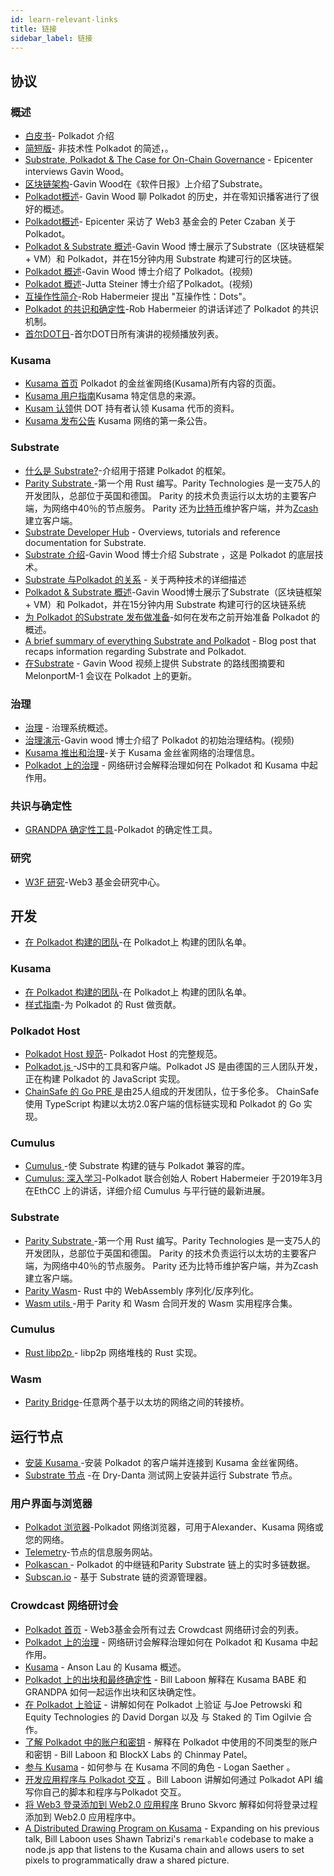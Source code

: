 ```yaml
---
id: learn-relevant-links
title: 链接
sidebar_label: 链接
---
```


## 协议

### 概述

- [白皮书](https://github.com/w3f/polkadot-white-paper/raw/master/PolkaDotPaper.pdf)- Polkadot 介绍
- [简短版](https://polkadot.network/Polkadot-lightpaper.pdf)- 非技术性 Polkadot 的简述，。
- [Substrate, Polkadot & The Case for On-Chain Governance](https://www.youtube.com/watch?v=eP4mT19S_jg) - Epicenter interviews Gavin Wood。
- [区块链架构](https://softwareengineeringdaily.com/2018/11/26/parity-blockchain-infrastructure-with-gavin-wood/)-Gavin Wood在《软件日报》上介绍了Substrate。
- [ Polkadot概述](https://www.zeroknowledge.fm/46)- Gavin Wood 聊 Polkadot 的历史，并在零知识播客进行了很好的概述。
- [ Polkadot概述](https://www.youtube.com/watch?v=oiunBLGHlAU)- Epicenter 采访了 Web3 基金会的 Peter Czaban 关于 Polkadot。
- [Polkadot & Substrate 概述](https://www.youtube.com/watchv=0iouzddi5is&feature=youtu.be)-Gavin Wood 博士展示了Substrate（区块链框架 + VM）和 Polkadot，并在15分钟内用 Substrate 构建可行的区块链。
- [ Polkadot 概述](https://youtu.be/lIghiCmHz0U)-Gavin Wood 博士介绍了 Polkadot。(视频)
- [ Polkadot 概述](https://techcrunch.com/video/fireside-chat-with-jutta-steiner-parity-technologies/)-Jutta Steiner 博士介绍了Polkadot。(视频)
- [互操作性简介](https://www.youtube.com/watch?v=RSAFHhTwA8Q)-Rob Habermeier 提出 "互操作性：Dots"。
- [ Polkadot 的共识和确定性](https://www.youtube.com/watch?v=qvoAf2uIF3c)-Rob Habermeier 的讲话详述了 Polkadot 的共识机制。
- [首尔DOT日](https://www.youtube.com/playlist?list=PLOyWqupZ-WGt3mA_d9wu74vVe0bM37-39)-首尔DOT日所有演讲的视频播放列表。

### Kusama

- [Kusama 首页](https://kusama.network/) Polkadot 的金丝雀网络(Kusama)所有内容的页面。
- [Kusama 用户指南](https://guide.kusama.network)Kusama 特定信息的来源。
- [ Kusam 认领](https://claim.kusama.network/)供 DOT 持有者认领 Kusama 代币的资料。
- [ Kusama 发布公告](https://medium.com/polkadot-network/kusama-network-7446706b8f4c) Kusama 网络的第一条公告。

### Substrate

- [什么是 Substrate?](https://medium.com/paritytech/what-is-substrate-29af4231d7e0)-介绍用于搭建 Polkadot 的框架。
- [ Parity Substrate ](https://github.com/paritytech/substrate)-第一个用 Rust 编写。Parity Technologies 是一支75人的开发团队，总部位于英国和德国。 Parity 的技术负责运行以太坊的主要客户端，为网络中40％的节点服务。 Parity 还为[比特币](https://github.com/paritytech/parity-bitcoin)维护客户端，并为[Zcash ](https://github.com/ZcashFoundation/zebra)建立客户端。
- [Substrate Developer Hub](https://substrate.dev/docs/en/knowledgebase/learn-substrate) - Overviews, tutorials and reference documentation for Substrate.
- [Substrate 介绍](https://youtu.be/iUMZyL5kTwc)-Gavin Wood 博士介绍 Substrate ，这是 Polkadot 的底层技术。
- [Substrate 与Polkadot 的关系](https://medium.com/polkadot-network/a-tale-of-two-technologies-presentation-transcript-e7397c1c7a49) - 关于两种技术的详细描述
- [Polkadot & Substrate 概述](https://www.youtube.com/watchv=0iouzddi5is&feature=youtu.be)-Gavin Wood博士展示了Substrate（区块链框架 + VM）和 Polkadot，并在15分钟内用 Substrate 构建可行的区块链系统
- [为 Polkadot 的Substrate 发布做准备](https://medium.com/polkadot-network/preparing-for-polkadots-launch-with-substrate-cb97819ed815)-如何在发布之前开始准备 Polkadot 的概述。
- [A brief summary of everything Substrate and Polkadot](https://medium.com/polkadot-network/a-brief-summary-of-everything-substrate-and-polkadot-f1f21071499d) - Blog post that recaps information regarding Substrate and Polkadot.
- [在Substrate](https://www.youtube.com/watch?v=IRc5Jma_eH8) - Gavin Wood 视频上提供 Substrate 的路线图摘要和 MelonportM-1 会议在 Polkadot 上的更新。

### 治理

- [治理](learn-governance) - 治理系统概述。
- [治理演示](https://www.youtube.com/watch?v=VsZuDJMmVPY&feature=youtu.be&t=24734)-Gavin wood 博士介绍了 Polkadot 的初始治理结构。(视频)
- [Kusama 推出和治理](https://polkadot.network/kusama-rollout-and-governance/)-关于 Kusama 金丝雀网络的治理信息。
- [Polkadot 上的治理](https://www.crowdcast.io/e/governance-on-polkadot--) - 网络研讨会解释治理如何在 Polkadot 和 Kusama 中起作用。

### 共识与确定性

- [ GRANDPA 确定性工具](https://github.com/w3f/consensus/blob/master/pdf/grandpa.pdf)-Polkadot 的确定性工具。

### 研究

- [ W3F 研究](https://research.web3.foundation)-Web3 基金会研究中心。

## 开发

- [在 Polkadot 构建的团队](https://forum.web3.foundation/t/teams-building-on-polkadot/67)-在 Polkadot上 构建的团队名单。

### Kusama

- [在 Polkadot 构建的团队](https://forum.web3.foundation/t/teams-building-on-polkadot/67)-在 Polkadot上 构建的团队名单。
- [样式指南](https://github.com/paritytech/polkadot/wiki/Style-Guide)-为 Polkadot 的 Rust 做贡献。

### Polkadot Host

- [ Polkadot Host 规范](https://github.com/w3f/polkadot-re-spec/blob/master/polkadot_re_spec.pdf)- Polkadot Host 的完整规范。
- [ Polkadot.js ](https://polkadot.js.org/)-JS中的工具和客户端。Polkadot JS 是由德国的三人团队开发，正在构建 Polkadot 的 JavaScript 实现。
- [ ChainSafe 的 Go PRE ](https://github.com/ChainSafeSystems/go-pre)是由25人组成的开发团队，位于多伦多。 ChainSafe 使用 TypeScript 构建以太坊2.0客户端的信标链实现和 Polkadot 的 Go 实现。

### Cumulus

- [ Cumulus ](https://github.com/paritytech/cumulus)-使 Substrate 构建的链与 Polkadot 兼容的库。
- [Cumulus: 深入学习](https://www.youtube.com/watch?v=thgtXq5YMOo)-Polkadot 联合创始人 Robert Habermeier 于2019年3月在EthCC 上的讲话，详细介绍 Cumulus 与平行链的最新进展。

### Substrate

- [ Parity Substrate ](https://github.com/paritytech/substrate)-第一个用 Rust 编写。Parity Technologies 是一支75人的开发团队，总部位于英国和德国。 Parity 的技术负责运行以太坊的主要客户端，为网络中40％的节点服务。 Parity 还为比特币维护客户端，并为Zcash 建立客户端。
- [Parity Wasm](https://github.com/paritytech/parity-Wasm)- Rust 中的 WebAssembly 序列化/反序列化。
- [ Wasm utils ](https://github.com/paritytech/Wasm-utils)-用于 Parity 和 Wasm 合同开发的 Wasm 实用程序合集。

### Cumulus

- [ Rust libp2p ](https://github.com/libp2p/rust-libp2p)- libp2p 网络堆栈的 Rust 实现。

### Wasm

- [Parity Bridge](https://github.com/paritytech/parity-bridge)-任意两个基于以太坊的网络之间的转接桥。

## 运行节点

- [安装 Kusama ](https://github.com/paritytech/polkadot#22-install-kusama-canary-network)-安装 Polkadot 的客户端并连接到 Kusama 金丝雀网络。
- [Substrate 节点](https://github.com/paritytech/substrate#joining-the-dried-danta-testnet) -在 Dry-Danta 测试网上安装并运行 Substrate 节点。

### 用户界面与浏览器

- [Polkadot 浏览器](https://polkadot.js.org/apps/#/explorer)-Polkadot 网络浏览器，可用于Alexander、Kusama 网络或您的网络。
- [Telemetry](http://telemetry.polkadot.io/)-节点的信息服务网站。
- [ Polkascan ](http://polkascan.io/) - Polkadot 的中继链和Parity Substrate 链上的实时多链数据。
- [Subscan.io](https://subscan.io) - 基于 Substrate 链的资源管理器。

### Crowdcast 网络研讨会

- [Polkadot 首页](https://www.crowdcast.io/polkadot) - Web3基金会所有过去 Crowdcast 网络研讨会的列表。
- [Polkadot 上的治理](https://www.crowdcast.io/e/governance-on-polkadot--) - 网络研讨会解释治理如何在 Polkadot 和 Kusama 中起作用。
- [Kusama](https://www.crowdcast.io/e/qpz8aran) - Anson Lau 的 Kusama 概述。
- [Polkadot 上的出块和最终确定性](https://www.crowdcast.io/e/polkadot-block-production) - Bill Laboon 解释在 Kusama BABE 和 GRANDPA 如何一起运作出块和区块确定性。
- [在 Polkadot 上验证](https://www.crowdcast.io/e/validating-on-polkadot) - 讲解如何在 Polkadot 上验证 与Joe Petrowski 和 Equity Technologies 的 David Dorgan 以及 与 Staked 的 Tim Ogilvie 合作。
- [了解 Polkadot 中的账户和密钥](https://www.crowdcast.io/e/polkadot-keys) - 解释在 Polkadot 中使用的不同类型的账户和密钥 -  Bill Laboon 和 BlockX Labs 的 Chinmay Patel。
- [参与 Kusama](https://www.crowdcast.io/e/participating-on-kusama) - 如何参与 在 Kusama 不同的角色 -  Logan Saether 。
- [开发应用程序与 Polkadot 交互](https://www.crowdcast.io/e/developing-apps-on-polkadot) 。Bill Laboon 讲解如何通过 Polkadot API 编写你自己的脚本和程序与Polkadot 交互。
- [将 Web3 登录添加到 Web2.0 应用程序](https://www.crowdcast.io/e/web3-logins-workshop) Bruno Skvorc 解释如何将登录过程添加到 Web2.0 应用程序中。
- [A Distributed Drawing Program on Kusama](https://www.crowdcast.io/e/distributed-drawing) - Expanding on his previous talk, Bill Laboon uses Shawn Tabrizi's `remarkable` codebase to make a node.js app that listens to the Kusama chain and allows users to set pixels to programmatically draw a shared picture.
